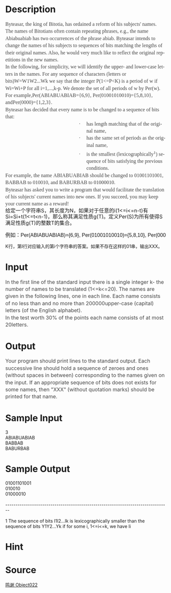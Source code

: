 
# Description

<div class="content"><p></p>
<p></p>
<p></p>
<p class="MsoNormal" style="margin: 0cm 0cm 0pt; line-height: 140%"><span style="font-size: medium"><span lang="EN-US" style="color: rgb(68,68,68); line-height: 140%; font-family: Tahoma">Byteasar, the king of Bitotia, has ordained a reform of his subjects&#39; names. The names of Bitotians often contain repeating phrases, e.g., the name </span><span lang="EN-US" style="color: rgb(68,68,68); line-height: 140%; font-family: 宋体">Abiabuabiab</span><span lang="EN-US" style="color: rgb(68,68,68); line-height: 140%; font-family: Tahoma"> has two occurrences of the phrase </span><span lang="EN-US" style="color: rgb(68,68,68); line-height: 140%; font-family: 宋体">abiab</span><span lang="EN-US" style="color: rgb(68,68,68); line-height: 140%; font-family: Tahoma">. Byteasar intends to change the names of his subjects to sequences of bits matching the lengths of their original names. Also, he would very much like to reflect the original repetitions in the new names. </span></span><span lang="EN-US" style="font-size: 10pt; color: #444444; line-height: 140%; font-family: Tahoma; mso-font-kerning: 0pt"><o:p></o:p></span></p>
<p class="MsoNormal" style="margin: 0cm 0cm 0pt; line-height: 140%"><span style="font-size: medium"><span lang="EN-US" style="color: rgb(68,68,68); line-height: 140%; font-family: Tahoma">In the following, for simplicity, we will identify the upper- and lower-case letters in the names. For any sequence of characters (letters or bits)W=W1W2...Wk we say that the integer P(1&lt;=P&lt;K) is a period of w if Wi=Wi+P for all i=1,...,k-p. We denote the set of all periods of w by Per(w). For example,Per(ABIABUABIAB={6,9}, Per(01001010010)={5,8,10}, andPer(0000)={1,2,3}. </span></span><span lang="EN-US" style="font-size: 10pt; color: #444444; line-height: 140%; font-family: Tahoma; mso-font-kerning: 0pt"><o:p></o:p></span></p>
<p class="MsoNormal" style="margin: 0cm 0cm 0pt; line-height: 140%"><span style="font-size: medium"><span lang="EN-US" style="color: rgb(68,68,68); line-height: 140%; font-family: Tahoma">Byteasar has decided that every name is to be changed to a sequence of bits that: </span></span><span lang="EN-US" style="font-size: 10pt; color: #444444; line-height: 140%; font-family: Tahoma; mso-font-kerning: 0pt"><o:p></o:p></span></p>
<p class="MsoNormal" style="margin: 0cm 0cm 0pt 191.25pt; text-indent: -18pt; line-height: 140%"><span style="font-size: medium"><span lang="EN-US" style="color: rgb(68,68,68); line-height: 140%; font-family: Symbol">·<span style="font: 7pt &#39;Times New Roman&#39;">        </span></span><span lang="EN-US" style="color: rgb(68,68,68); line-height: 140%; font-family: Tahoma">has length matching that of the original name, </span></span><span lang="EN-US" style="font-size: 10pt; color: #444444; line-height: 140%; font-family: Tahoma; mso-font-kerning: 0pt"><o:p></o:p></span></p>
<p class="MsoNormal" style="margin: 0cm 0cm 0pt 191.25pt; text-indent: -18pt; line-height: 140%"><span style="font-size: medium"><span lang="EN-US" style="color: rgb(68,68,68); line-height: 140%; font-family: Symbol">·<span style="font: 7pt &#39;Times New Roman&#39;">        </span></span><span lang="EN-US" style="color: rgb(68,68,68); line-height: 140%; font-family: Tahoma">has the same set of periods as the original name, </span></span><span lang="EN-US" style="font-size: 10pt; color: #444444; line-height: 140%; font-family: Tahoma; mso-font-kerning: 0pt"><o:p></o:p></span></p>
<p class="MsoNormal" style="margin: 0cm 0cm 0pt 191.25pt; text-indent: -18pt; line-height: 140%"><span style="font-size: medium"><span lang="EN-US" style="color: rgb(68,68,68); line-height: 140%; font-family: Symbol">·<span style="font: 7pt &#39;Times New Roman&#39;">        </span></span><span lang="EN-US" style="color: rgb(68,68,68); line-height: 140%; font-family: Tahoma">is the smallest (lexicographically<sup>1</sup>) sequence of bits satisfying the previous conditions. </span></span><span lang="EN-US" style="font-size: 10pt; color: #444444; line-height: 140%; font-family: Tahoma; mso-font-kerning: 0pt"><o:p></o:p></span></p>
<p class="MsoNormal" style="margin: 0cm 0cm 0pt; line-height: 140%"><span style="font-size: medium"><span lang="EN-US" style="color: rgb(68,68,68); line-height: 140%; font-family: Tahoma">For example, the name </span><span lang="EN-US" style="color: rgb(68,68,68); line-height: 140%; font-family: 宋体">ABIABUABIAB</span><span lang="EN-US" style="color: rgb(68,68,68); line-height: 140%; font-family: Tahoma"> should be changed to </span><span lang="EN-US" style="color: rgb(68,68,68); line-height: 140%; font-family: 宋体">01001101001</span><span lang="EN-US" style="color: rgb(68,68,68); line-height: 140%; font-family: Tahoma">, </span><span lang="EN-US" style="color: rgb(68,68,68); line-height: 140%; font-family: 宋体">BABBAB</span><span lang="EN-US" style="color: rgb(68,68,68); line-height: 140%; font-family: Tahoma"> to </span><span lang="EN-US" style="color: rgb(68,68,68); line-height: 140%; font-family: 宋体">010010</span><span lang="EN-US" style="color: rgb(68,68,68); line-height: 140%; font-family: Tahoma">, and </span><span lang="EN-US" style="color: rgb(68,68,68); line-height: 140%; font-family: 宋体">BABURBAB</span><span lang="EN-US" style="color: rgb(68,68,68); line-height: 140%; font-family: Tahoma"> to </span><span lang="EN-US" style="color: rgb(68,68,68); line-height: 140%; font-family: 宋体">01000010</span><span lang="EN-US" style="color: rgb(68,68,68); line-height: 140%; font-family: Tahoma">. </span></span><span lang="EN-US" style="font-size: 10pt; color: #444444; line-height: 140%; font-family: Tahoma; mso-font-kerning: 0pt"><o:p></o:p></span></p>
<p class="MsoNormal" style="margin: 0cm 0cm 0pt; line-height: 140%"><span style="font-size: medium"><span lang="EN-US" style="color: rgb(68,68,68); line-height: 140%; font-family: Tahoma">Byteasar has asked you to write a program that would facilitate the translation of his subjects&#39; current names into new ones. If you succeed, you may keep your current name as a reward!</span></span></p>
<p class="MsoNormal" style="margin: 0cm 0cm 0pt; line-height: 140%"><span style="font-size: medium">给定一个字符串S，其长度为N，如果对于任意的i(1&lt;=i&lt;=n-t)有Si=Si+t(1&lt;=t&lt;n-1)，那么称其满足性质g(T)。定义Per(S)为所有使得S满足性质g(T)的整数T的集合。</span></p>
<p></p>
<pre style="font-family: arial, verdana, helvetica, sans-serif! important"><span style="font-size: medium">例如：Per(ABIABUABIAB)={6,9}, Per(01001010010)={5,8,10}, Per(0000)={1,2,3}. 你的任务是构造一个长度恰好为N的01串，使得： 第一，该串的Per集合和S相等。 第二，在所有满足条件1的01串中，该串的字典序最小。  输入： 第一行是一个整数K，表示这个数据里你要处理K个问题。 接下来K行，每行有一个仅包含大写字母并且长度不超过200000的字符串。 输出： </span></pre>
<p></p>
<p class="MsoNormal" align="left" style="margin: 0cm 0cm 0pt; line-height: 140%; text-align: left; mso-pagination: widow-orphan; mso-margin-top-alt: auto; mso-margin-bottom-alt: auto"></p>
<p class="MsoNormal" align="left" style="margin: 0cm 0cm 0pt; line-height: 140%; text-align: left; mso-pagination: widow-orphan; mso-margin-top-alt: auto; mso-margin-bottom-alt: auto"></p>
<p><span style="font-size: medium">
</span></p><p class="MsoNormal" align="left" style="margin: 0cm 0cm 0pt; line-height: 140%; text-align: left; mso-pagination: widow-orphan; mso-margin-top-alt: auto; mso-margin-bottom-alt: auto"><span lang="EN-US" style="color: #444444; line-height: 140%; font-family: Tahoma; mso-font-kerning: 0pt"><o:p></o:p></span></p>
<p>K行，第I行对应输入的第i个字符串的答案。如果不存在这样的01串，输出XXX。<br/>
</p>
<p></p>
<p></p></div>

# Input

<div class="content"><div style="line-height: 140%" align="left"><span style="font-size: medium"><span style="color: #444444; line-height: 140%">In the first line of the standard input there is a single integer k- the number of names to be translated (1&lt;=k&lt;=20). The names are given in the following lines, one in each line. Each name consists of no less than and no more than 200000upper-case (capital) letters (of the English alphabet). </span></span></div>
<div style="line-height: 140%" align="left"><span style="font-size: medium"><span style="color: #444444; line-height: 140%">In the test worth 30% of the points each name consists of at most 20letters. </span></span></div></div>

# Output

<div class="content"><div style="line-height: 140%" align="left"><span style="font-size: medium"><span style="color: #444444; line-height: 140%">Your program should print lines to the standard output. Each successive line should hold a sequence of zeroes and ones (without spaces in between) corresponding to the names given on the input. If an appropriate sequence of bits does not exists for some names, then &#34;</span><span style="color: #444444; line-height: 140%">XXX</span><span style="color: #444444; line-height: 140%">&#34; (without quotation marks) should be printed for that name. </span></span></div></div>

# Sample Input

<div class="content"><span class="sampledata">3<br/>
ABIABUABIAB<br/>
BABBAB<br/>
BABURBAB<br/>
</span></div>

# Sample Output

<div class="content"><span class="sampledata">01001101001<br/>
010010<br/>
01000010<br/>
<br/>
--------------------------------------------------------------------------------<br/>
<br/>
1 The sequence of bits I1I2...Ik is lexicographically smaller than the sequence of bits Y1Y2...Yk if for some i, 1&lt;=i&lt;=k, we have Ii<yi and="" for="" all="" j="1,...,i-1" we="" have="" ij="Yj." <="" span=""></yi></span></div>

# Hint

<div class="content"><p></p></div>

# Source

<div class="content"><p><a href="problemset.php?search=鸣谢 Object022">鸣谢 Object022</a></p></div>

